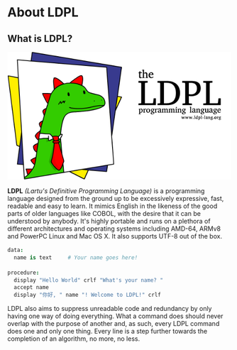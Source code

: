 # About LDPL

## What is LDPL?

![](../.gitbook/assets/ldpl-4.0-logo.png)

**LDPL** _\(Lartu's Definitive Programming Language\)_ is a programming language designed from the ground up to be excessively expressive, fast, readable and easy to learn. It mimics English in the likeness of the good parts of older languages like COBOL, with the desire that it can be understood by anybody. It's highly portable and runs on a plethora of different architectures and operating systems including AMD-64, ARMv8 and PowerPC Linux and Mac OS X. It also supports UTF-8 out of the box.

```coffeescript
data: 
  name is text     # Your name goes here! 

procedure: 
  display "Hello World" crlf "What's your name? " 
  accept name 
  display "你好, " name "! Welcome to LDPL!" crlf
```

LDPL also aims to suppress unreadable code and redundancy by only having one way of doing everything. What a command does should never overlap with the purpose of another and, as such, every LDPL command does one and only one thing. Every line is a step further towards the completion of an algorithm, no more, no less.

